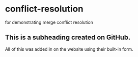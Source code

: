 # conflict-resolution
for demonstrating merge conflict resolution

## This is a subheading created on GitHub.

All of this was added in on the website using their built-in form.
